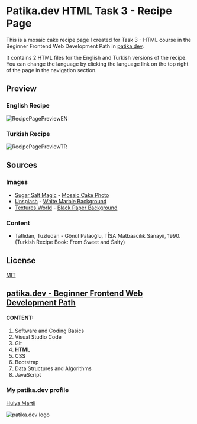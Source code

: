 # Patika.dev HTML Task 3 - Recipe Page

This is a mosaic cake recipe page I created for Task 3 - HTML course in the Beginner Frontend Web Development Path in [patika.dev](https://patika.dev/).

It contains 2 HTML files for the English and Turkish versions of the recipe. You can change the language by clicking the language link on the top right of the page in the navigation section.

## Preview

### English Recipe
![RecipePagePreviewEN](https://lh3.googleusercontent.com/nE72FdQKPx0S6XuXGaMTqD1XBXKN7aTtWOLyMmLbcYtYLUpRNTz5azpkaa5OlSppHKZD4Zw_footV3qaXKZuLJjjIpRDhr3FLLrpMxyBy4LRd_SxoZ4Lr3n4VpVKIA9PydFpiPeaPjc=w2400)

### Turkish Recipe
![RecipePagePreviewTR](https://lh3.googleusercontent.com/J0ME8fyrOJZz9aWvZx5l6_lAu08Ju6YYEMGHOsv7pbzcW1VBNSDMXz9je_AI4ZsJIlhRc5K56v8W-2flNsVwQYvzLYj9Sha60Nf9QzWWdsQK4T6Gi5dhu2oi0t9oGH2sGoHYVQnMwog=w2400)

## Sources

### Images

- [Sugar Salt Magic](https://www.sugarsaltmagic.com/) - [Mosaic Cake Photo](https://www.sugarsaltmagic.com/wp-content/uploads/2020/03/No-Bake-Chocolate-Fridge-Cake-FB.jpg)
- [Unsplash](https://unsplash.com/) - [White Marble Background](https://images.unsplash.com/photo-1566041510394-cf7c8fe21800?ixlib=rb-4.0.3&ixid=MnwxMjA3fDB8MHxwaG90by1wYWdlfHx8fGVufDB8fHx8&auto=format&fit=crop&w=774&q=80)
- [Textures World](https://textures.world/) - [Black Paper Background](https://textures.world/wp-content/uploads/2018/10/21-Black-Paper-Different-Texture-Types-A4-Silkweave.jpg)


### Content

- Tatlıdan, Tuzludan - Gönül Palaoğlu, TİSA Matbaacılık Sanayii, 1990. (Turkish Recipe Book: From Sweet and Salty)

## License

[MIT](https://choosealicense.com/licenses/mit/)

## [patika.dev - Beginner Frontend Web Development Path](https://app.patika.dev/paths/baslangic-seviye-frontend-web-development-patikasi)

#### CONTENT:
1. Software and Coding Basics
2. Visual Studio Code
3. Git
4. **HTML**
5. CSS
6. Bootstrap
7. Data Structures and Algorithms
8. JavaScript

### My patika.dev profile

[Hulya Martli](https://app.patika.dev/hulyamartli)

![patika.dev logo](https://kpm.metu.edu.tr/wp-content/uploads/2022/03/patikaLogo-2.png)